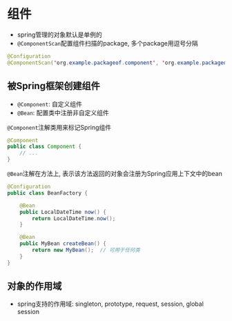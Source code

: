 # 组件

- spring管理的对象默认是单例的
- `@ComponentScan`配置组件扫描的package, 多个package用逗号分隔

```java
@Configuration
@ComponentScan('org.example.packageof.component', 'org.example.packageof.othercomponent')
```

## 被Spring框架创建组件

- `@Component`: 自定义组件
- `@Bean`: 配置类中注册非自定义组件

`@Component`注解类用来标记Spring组件

```java 
@Component
public class Component {
    // ...
}
```

`@Bean`注解在方法上, 表示该方法返回的对象会注册为Spring应用上下文中的bean

```java
@Configuration
public class BeanFactory {

    @Bean
    public LocalDateTime now() {
        return LocalDateTime.now();
    }

    @Bean
    public MyBean createBean() {
        return new MyBean();  // 可用于任何类
    }
}
```

## 对象的作用域

- spring支持的作用域: singleton, prototype, request, session, global session

